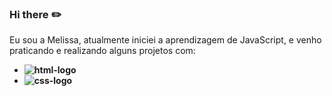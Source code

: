 ### Hi there :pencil2:

Eu sou a Melissa, atualmente iniciei a aprendizagem de JavaScript, e venho praticando e realizando alguns projetos com:
<b>
<b>
- <img src="https://img.shields.io/badge/HTML-239120?style=for-the-badge&logo=html5&logoColor=white" alt="html-logo" />
- <img src="https://img.shields.io/badge/CSS3-1572B6?style=for-the-badge&logo=css3&logoColor=white" alt="css-logo" />




